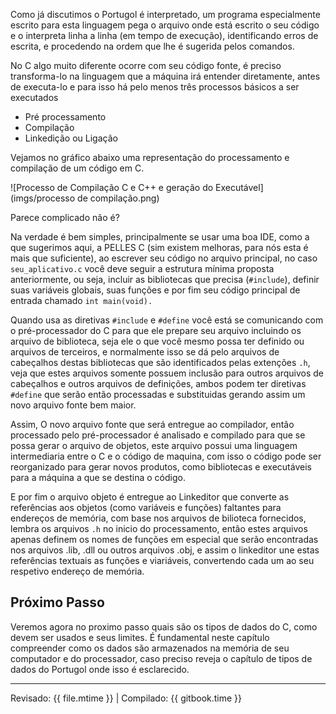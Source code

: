 Como já discutimos o Portugol é interpretado, um programa especialmente escrito para esta linguagem pega o arquivo onde está escrito o seu código e o interpreta linha a linha (em tempo de execução), identificando erros de escrita, e procedendo na ordem que lhe é sugerida pelos comandos.

No C algo muito diferente ocorre com seu código fonte, é preciso transforma-lo na linguagem que a máquina irá entender diretamente, antes de executa-lo e para isso há pelo menos três processos básicos a ser executados

* Pré processamento
* Compilação
* Linkedição ou Ligação

Vejamos no gráfico abaixo uma representação do processamento e compilação de um código em C.

![Processo de Compilação C e C++ e geração do Executável](imgs/processo de compilação.png)

Parece complicado não é?

Na verdade é bem simples, principalmente se usar uma boa IDE, como a que sugerimos aqui, a PELLES C (sim existem melhoras, para nós esta é mais que suficiente), ao escrever seu código no arquivo principal, no caso `seu_aplicativo.c` você deve seguir a estrutura mínima proposta anteriormente, ou seja, incluir as bibliotecas que precisa (```#include```), definir suas variáveis globais, suas funções e por fim seu código principal de entrada chamado ```int main(void).``` 

Quando usa as diretivas ```#include``` e ```#define``` você está se comunicando com o pré-processador do C para que ele prepare seu arquivo incluindo os arquivo de biblioteca, seja ele o que você mesmo possa ter definido ou arquivos de terceiros, e normalmente isso se dá pelo arquivos de cabeçalhos destas bibliotecas que são identificados pelas extenções ```.h```, veja que estes arquivos somente possuem inclusão para outros arquivos de cabeçalhos e outros arquivos de definições, ambos podem ter diretivas ```#define``` que serão então processadas e substituidas gerando assim um novo arquivo fonte bem maior.

Assim, O novo arquivo fonte que será entregue ao compilador, então processado pelo pré-processador é  analisado e compilado para que se possa gerar o arquivo de objetos, este arquivo possui uma linguagem intermediaria entre o C e o código de maquina, com isso o código pode ser reorganizado para gerar novos produtos, como bibliotecas e executáveis para a máquina a que se destina o código.

E por fim o arquivo objeto é entregue ao Linkeditor que converte as referências aos objetos (como variáveis e funções) faltantes para endereços de memória, com base nos arquivos de bilioteca fornecidos, lembra os arquivos `.h` no inicio do processamento, então estes arquivos apenas definem os nomes de funções em especial que serão encontradas nos arquivos .lib, .dll ou outros arquivos .obj, e assim o linkeditor une estas referências textuais as funções e viariáveis, convertendo cada um ao seu respetivo endereço de memória.

## Próximo Passo

Veremos agora no proximo passo quais são os tipos de dados do C, como devem ser usados e seus limites. É fundamental neste capítulo compreender como os dados são armazenados na memória de seu computador e do processador, caso preciso reveja o capítulo de tipos de dados do Portugol onde isso é esclarecido.

---

Revisado: {{ file.mtime }} | Compilado: {{ gitbook.time }}